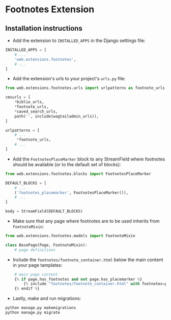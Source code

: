 # Footnotes Extension

## Installation instructions

- Add the extension to `INSTALLED_APPS` in the Django settings file:

```python
INSTALLED_APPS = [
    # ...
    'web.extensions.footnotes',
    # ...
]
```

- Add the extension's urls to your project's `urls.py` file:

```python
from web.extensions.footnotes.urls import urlpatterns as footnote_urls

cmsurls = [
    *biblio_urls,
    *footnote_urls,
    *saved_search_urls,
    path('', include(wagtailadmin_urls)),
]

urlpatterns = [
    # ...
     *footnote_urls,
    # ...
]
```

- Add the `FootnotesPlaceMarker` block to any StreamField where footnotes should be available (or to the default set of blocks):

```python
from web.extensions.footnotes.blocks import FootnotesPlaceMarker

DEFAULT_BLOCKS = [
    # ...
    ('footnotes_placemarker', FootnotesPlaceMarker()),
    # ...
]

body = StreamField(DEFAULT_BLOCKS)
```

- Make sure that any page where footnotes are to be used inherits from `FootnoteMixin`:

```python
from web.extensions.footnotes.models import FootnoteMixin

class BasePage(Page, FootnoteMixin):
    # page definitions

```

- Include the `footnotes/footnote_container.html` below the main content in your page tamplates:

```python
    # main page content
    {% if page.has_footnotes and not page.has_placemarker %}
        {% include "footnotes/footnote_container.html" with footnotes=page.footnotes %}
    {% endif %}
```

- Lastly, make and run migrations:

```bash
python manage.py makemigrations
python manage.py migrate

```
